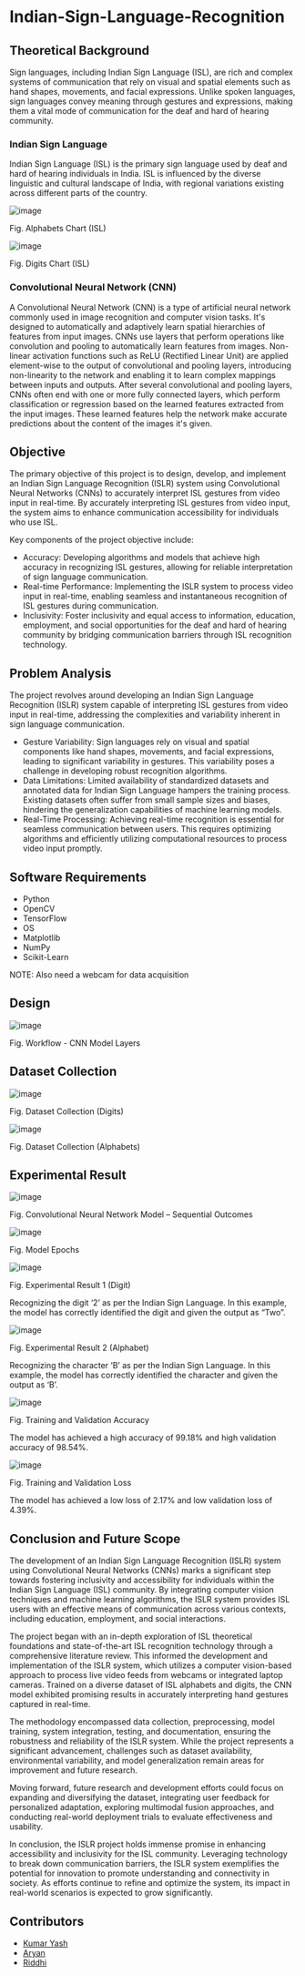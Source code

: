 # Indian-Sign-Language-Recognition

## Theoretical Background

Sign languages, including Indian Sign Language (ISL), are rich and complex systems of communication that rely on visual and spatial elements such as hand shapes, movements, and facial expressions. Unlike spoken languages, sign languages convey meaning through gestures and expressions, making them a vital mode of communication for the deaf and hard of hearing community.

### Indian Sign Language

Indian Sign Language (ISL) is the primary sign language used by deaf and hard of hearing individuals in India. ISL is influenced by the diverse linguistic and cultural landscape of India, with regional variations existing across different parts of the country.

![image](https://github.com/Riddhi9570/Indian-Sign-Language-Recognition/assets/72887868/65b47805-b88b-4e3b-a318-80b3e9f652d1)

Fig. Alphabets Chart (ISL)


![image](https://github.com/Riddhi9570/Indian-Sign-Language-Recognition/assets/72887868/2806f242-d8b8-443b-b85e-6dc35a2c7171)

Fig. Digits Chart (ISL)


### Convolutional Neural Network (CNN)

A Convolutional Neural Network (CNN) is a type of artificial neural network commonly used in image recognition and computer vision tasks. It's designed to automatically and adaptively learn spatial hierarchies of features from input images. CNNs use layers that perform operations like convolution and pooling to automatically learn features from images. Non-linear activation functions such as ReLU (Rectified Linear Unit) are applied element-wise to the output of convolutional and pooling layers, introducing non-linearity to the network and enabling it to learn complex mappings between inputs and outputs. After several convolutional and pooling layers, CNNs often end with one or more fully connected layers, which perform classification or regression based on the learned features extracted from the input images. These learned features help the network make accurate predictions about the content of the images it's given.

## Objective

The primary objective of this project is to design, develop, and implement an Indian Sign Language Recognition (ISLR) system using Convolutional Neural Networks (CNNs) to accurately interpret ISL gestures from video input in real-time. By accurately interpreting ISL gestures from video input, the system aims to enhance communication accessibility for individuals who use ISL.

Key components of the project objective include:
-	Accuracy: Developing algorithms and models that achieve high accuracy in recognizing ISL gestures, allowing for reliable interpretation of sign language communication.
-	Real-time Performance: Implementing the ISLR system to process video input in real-time, enabling seamless and instantaneous recognition of ISL gestures during communication.
-	Inclusivity: Foster inclusivity and equal access to information, education, employment, and social opportunities for the deaf and hard of hearing community by bridging communication barriers through ISL recognition technology.


## Problem Analysis

The project revolves around developing an Indian Sign Language Recognition (ISLR) system capable of interpreting ISL gestures from video input in real-time, addressing the complexities and variability inherent in sign language communication.

- Gesture Variability: Sign languages rely on visual and spatial components like hand shapes, movements, and facial expressions, leading to significant variability in gestures. This variability poses a challenge in developing robust recognition algorithms.
- Data Limitations: Limited availability of standardized datasets and annotated data for Indian Sign Language hampers the training process. Existing datasets often suffer from small sample sizes and biases, hindering the generalization capabilities of machine learning models.
- Real-Time Processing: Achieving real-time recognition is essential for seamless communication between users. This requires optimizing algorithms and efficiently utilizing computational resources to process video input promptly.

## Software Requirements

- Python
-	OpenCV
-	TensorFlow
-	OS
-	Matplotlib
-	NumPy
-	Scikit-Learn

NOTE: Also need a webcam for data acquisition

## Design

![image](https://github.com/Riddhi9570/Indian-Sign-Language-Recognition/assets/72887868/8b37f57e-6e61-421a-8e6f-27c87a980e72)

Fig. Workflow - CNN Model Layers


## Dataset Collection

![image](https://github.com/Riddhi9570/Indian-Sign-Language-Recognition/assets/72887868/e7bc6c3b-d067-43f3-af40-984d8c6c3886)

Fig. Dataset Collection (Digits)


![image](https://github.com/Riddhi9570/Indian-Sign-Language-Recognition/assets/72887868/6f4f22fa-8135-4e1b-8e09-e9acb846c5c2)

Fig. Dataset Collection (Alphabets)


## Experimental Result

![image](https://github.com/Riddhi9570/Indian-Sign-Language-Recognition/assets/72887868/0374a434-2584-42d0-8977-5fc08a9e72d0)

Fig. Convolutional Neural Network Model – Sequential Outcomes


![image](https://github.com/Riddhi9570/Indian-Sign-Language-Recognition/assets/72887868/09697426-4e0e-4363-b649-1f374006f110)

Fig. Model Epochs

![image](https://github.com/Riddhi9570/Indian-Sign-Language-Recognition/assets/72887868/7ad53680-52c3-49bd-bcc5-fbd92ea469bc)

Fig. Experimental Result 1 (Digit)

Recognizing the digit ‘2’ as per the Indian Sign Language. In this example, the model has correctly identified the digit and given the output as “Two”.


![image](https://github.com/Riddhi9570/Indian-Sign-Language-Recognition/assets/72887868/303a3694-14b4-4d69-9175-e56e86305c57)

Fig. Experimental Result 2 (Alphabet)

Recognizing the character ‘B’ as per the Indian Sign Language. In this example, the model has correctly identified the character and given the output as ‘B’.


![image](https://github.com/Riddhi9570/Indian-Sign-Language-Recognition/assets/72887868/861355f9-f611-40d9-a5be-a33273967a2e)

Fig. Training and Validation Accuracy

The model has achieved a high accuracy of 99.18% and high validation accuracy of 98.54%.


![image](https://github.com/Riddhi9570/Indian-Sign-Language-Recognition/assets/72887868/6e47173e-dd5d-4ed7-a3f8-b16f78d00638)

Fig. Training and Validation Loss

The model has achieved a low loss of 2.17% and low validation loss of 4.39%.

## Conclusion and Future Scope

The development of an Indian Sign Language Recognition (ISLR) system using Convolutional Neural Networks (CNNs) marks a significant step towards fostering inclusivity and accessibility for individuals within the Indian Sign Language (ISL) community. By integrating computer vision techniques and machine learning algorithms, the ISLR system provides ISL users with an effective means of communication across various contexts, including education, employment, and social interactions.

The project began with an in-depth exploration of ISL theoretical foundations and state-of-the-art ISL recognition technology through a comprehensive literature review. This informed the development and implementation of the ISLR system, which utilizes a computer vision-based approach to process live video feeds from webcams or integrated laptop cameras. Trained on a diverse dataset of ISL alphabets and digits, the CNN model exhibited promising results in accurately interpreting hand gestures captured in real-time.

The methodology encompassed data collection, preprocessing, model training, system integration, testing, and documentation, ensuring the robustness and reliability of the ISLR system. While the project represents a significant advancement, challenges such as dataset availability, environmental variability, and model generalization remain areas for improvement and future research.

Moving forward, future research and development efforts could focus on expanding and diversifying the dataset, integrating user feedback for personalized adaptation, exploring multimodal fusion approaches, and conducting real-world deployment trials to evaluate effectiveness and usability.

In conclusion, the ISLR project holds immense promise in enhancing accessibility and inclusivity for the ISL community. Leveraging technology to break down communication barriers, the ISLR system exemplifies the potential for innovation to promote understanding and connectivity in society. As efforts continue to refine and optimize the system, its impact in real-world scenarios is expected to grow significantly.

## Contributors

- [Kumar Yash](https://github.com/kumaryash18)
- [Aryan](https://github.com/AryanYuva)
- [Riddhi](https://github.com/riddhi9570)
